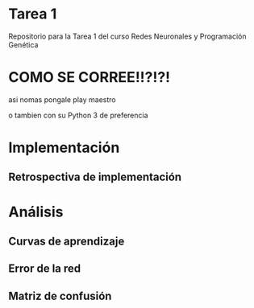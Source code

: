 # Tarea 1
Repositorio para la Tarea 1 del curso Redes Neuronales y Programación Genética

# COMO SE CORREE!!?!?!
asi nomas
pongale play maestro

o tambien
con su Python 3 de preferencia

# Implementación

## Retrospectiva de implementación

# Análisis

## Curvas de aprendizaje

## Error de la red

## Matriz de confusión